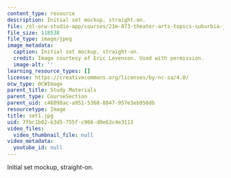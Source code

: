 ```yaml
---
content_type: resource
description: Initial set mockup, straight-on.
file: /ol-ocw-studio-app/courses/21m-873-theater-arts-topics-suburbia-january-iap-2008/7fbc1b02b3d5755fc966d0e63c4e3113_set1.jpg
file_size: 118538
file_type: image/jpeg
image_metadata:
  caption: Initial set mockup, straight-on.
  credit: Image courtesy of Eric Levenson. Used with permission.
  image-alt: ''
learning_resource_types: []
license: https://creativecommons.org/licenses/by-nc-sa/4.0/
ocw_type: OCWImage
parent_title: Study Materials
parent_type: CourseSection
parent_uid: c46098ac-a951-5368-8847-957e3eb956db
resourcetype: Image
title: set1.jpg
uid: 7fbc1b02-b3d5-755f-c966-d0e63c4e3113
video_files:
  video_thumbnail_file: null
video_metadata:
  youtube_id: null
---
```

Initial set mockup, straight-on.